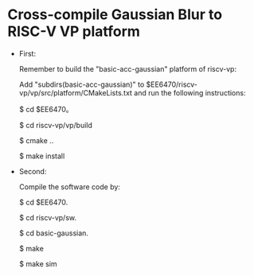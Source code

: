 # Cross-compile Gaussian Blur to RISC-V VP platform

* First:    

  Remember to build the "basic-acc-gaussian" platform of riscv-vp:  

  Add "subdirs(basic-acc-gaussian)" to $EE6470/riscv-vp/vp/src/platform/CMakeLists.txt and run the following instructions:  

  $ cd $EE6470。

  $ cd riscv-vp/vp/build  

  $ cmake ..  

  $ make install  

* Second:  

  Compile the software code by:  

  $ cd $EE6470. 

  $ cd riscv-vp/sw. 

  $ cd basic-gaussian. 

  $ make  

  $ make sim

